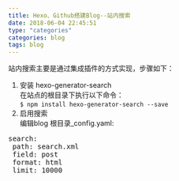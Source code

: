 ```yaml
---
title: Hexo、Github搭建Blog--站内搜索
date: 2018-06-04 22:45:51
type: "categories"
categories: blog
tags: blog
---
```


站内搜索主要是通过集成插件的方式实现，步骤如下：		
1. 安装 hexo-generator-search		
	在站点的根目录下执行以下命令：		
`$ npm install hexo-generator-search --save`	
2.	启用搜索		
	编辑blog 根目录_config.yaml:	
<pre class=“prettyprint”>
search:
 path: search.xml
 field: post
 format: html
 limit: 10000
</pre>
  
